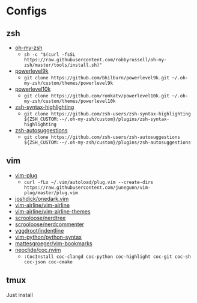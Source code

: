 # Configs

## zsh
- [oh-my-zsh](https://github.com/ohmyzsh/ohmyzsh)
    - `sh -c "$(curl -fsSL https://raw.githubusercontent.com/robbyrussell/oh-my-zsh/master/tools/install.sh)"`
- [powerlevel9k](https://github.com/Powerlevel9k/powerlevel9k)
    - `git clone https://github.com/bhilburn/powerlevel9k.git ~/.oh-my-zsh/custom/themes/powerlevel9k`
- [powerlevel10k](https://github.com/romkatv/powerlevel10k)
    - `git clone https://github.com/romkatv/powerlevel10k.git ~/.oh-my-zsh/custom/themes/powerlevel10k`
- [zsh-syntax-highlighting](https://github.com/zsh-users/zsh-syntax-highlighting)
    - `git clone https://github.com/zsh-users/zsh-syntax-highlighting ${ZSH_CUSTOM:-~/.oh-my-zsh/custom}/plugins/zsh-syntax-highlighting`
- [zsh-autosuggestions](https://github.com/zsh-users/zsh-autosuggestions)
    - `git clone https://github.com/zsh-users/zsh-autosuggestions ${ZSH_CUSTOM:-~/.oh-my-zsh/custom}/plugins/zsh-autosuggestions`

## vim
- [vim-plug](https://github.com/junegunn/vim-plug)
    - `curl -fLo ~/.vim/autoload/plug.vim --create-dirs https://raw.githubusercontent.com/junegunn/vim-plug/master/plug.vim`
- [joshdick/onedark.vim](https://github.com/joshdick/onedark.vim)
- [vim-airline/vim-airline](https://github.com/vim-airline/vim-airline)
- [vim-airline/vim-airline-themes](https://github.com/vim-airline/vim-airline-themes#vim-airline-themes--)
- [scrooloose/nerdtree](https://github.com/preservim/nerdtree)
- [scrooloose/nerdcommenter](https://github.com/preservim/nerdcommenter)
- [yggdroot/indentline](https://github.com/Yggdroot/indentLine)
- [vim-python/python-syntax](https://github.com/vim-python/python-syntax)
- [mattesgroeger/vim-bookmarks](https://github.com/mattesgroeger/vim-bookmarks)
- [neoclide/coc.nvim](https://github.com/neoclide/coc.nvim)
    - `:CocInstall coc-clangd coc-python coc-highlight coc-git coc-sh coc-json coc-cmake`

## tmux
Just install


